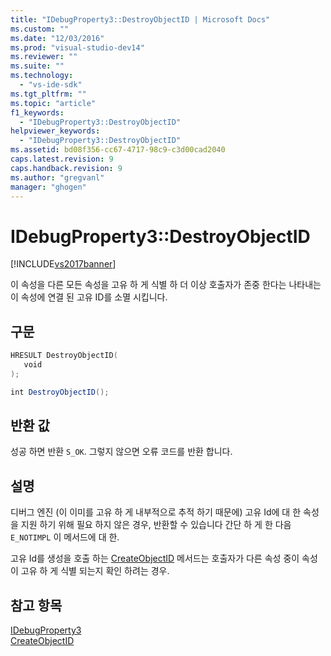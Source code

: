 ```yaml
---
title: "IDebugProperty3::DestroyObjectID | Microsoft Docs"
ms.custom: ""
ms.date: "12/03/2016"
ms.prod: "visual-studio-dev14"
ms.reviewer: ""
ms.suite: ""
ms.technology: 
  - "vs-ide-sdk"
ms.tgt_pltfrm: ""
ms.topic: "article"
f1_keywords: 
  - "IDebugProperty3::DestroyObjectID"
helpviewer_keywords: 
  - "IDebugProperty3::DestroyObjectID"
ms.assetid: bd08f356-cc67-4717-98c9-c3d00cad2040
caps.latest.revision: 9
caps.handback.revision: 9
ms.author: "gregvanl"
manager: "ghogen"
---
```

# IDebugProperty3::DestroyObjectID
[!INCLUDE[vs2017banner](../../../code-quality/includes/vs2017banner.md)]

이 속성을 다른 모든 속성을 고유 하 게 식별 하 더 이상 호출자가 존중 한다는 나타내는이 속성에 연결 된 고유 ID를 소멸 시킵니다.  
  
## 구문  
  
```cpp  
HRESULT DestroyObjectID(  
   void  
);  
```  
  
```c#  
int DestroyObjectID();  
```  
  
## 반환 값  
 성공 하면 반환 `S_OK`. 그렇지 않으면 오류 코드를 반환 합니다.  
  
## 설명  
 디버그 엔진 \(이 이미를 고유 하 게 내부적으로 추적 하기 때문에\) 고유 Id에 대 한 속성을 지원 하기 위해 필요 하지 않은 경우, 반환할 수 있습니다 간단 하 게 한 다음 `E_NOTIMPL` 이 메서드에 대 한.  
  
 고유 Id를 생성을 호출 하는 [CreateObjectID](../../../extensibility/debugger/reference/idebugproperty3-createobjectid.md) 메서드는 호출자가 다른 속성 중이 속성이 고유 하 게 식별 되는지 확인 하려는 경우.  
  
## 참고 항목  
 [IDebugProperty3](../../../extensibility/debugger/reference/idebugproperty3.md)   
 [CreateObjectID](../../../extensibility/debugger/reference/idebugproperty3-createobjectid.md)